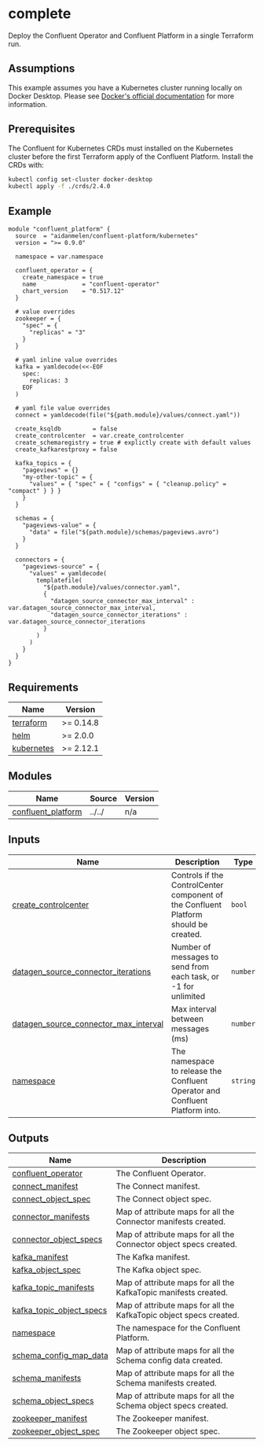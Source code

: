 # complete

Deploy the Confluent Operator and Confluent Platform in a single Terraform run.

## Assumptions

This example assumes you have a Kubernetes cluster running locally on Docker Desktop. Please see [Docker's official documentation](https://docs.docker.com/desktop/kubernetes/) for more information.

## Prerequisites

The Confluent for Kubernetes CRDs must installed on the Kubernetes cluster before the first Terraform apply of the Confluent Platform. Install the CRDs with:

```bash
kubectl config set-cluster docker-desktop
kubectl apply -f ./crds/2.4.0
```

<!-- BEGINNING OF PRE-COMMIT-TERRAFORM DOCS HOOK -->

## Example

```hcl
module "confluent_platform" {
  source  = "aidanmelen/confluent-platform/kubernetes"
  version = ">= 0.9.0"

  namespace = var.namespace

  confluent_operator = {
    create_namespace = true
    name             = "confluent-operator"
    chart_version    = "0.517.12"
  }

  # value overrides
  zookeeper = {
    "spec" = {
      "replicas" = "3"
    }
  }

  # yaml inline value overrides
  kafka = yamldecode(<<-EOF
    spec:
      replicas: 3
    EOF
  )

  # yaml file value overrides
  connect = yamldecode(file("${path.module}/values/connect.yaml"))

  create_ksqldb         = false
  create_controlcenter  = var.create_controlcenter
  create_schemaregistry = true # explictly create with default values
  create_kafkarestproxy = false

  kafka_topics = {
    "pageviews" = {}
    "my-other-topic" = {
      "values" = { "spec" = { "configs" = { "cleanup.policy" = "compact" } } }
    }
  }

  schemas = {
    "pageviews-value" = {
      "data" = file("${path.module}/schemas/pageviews.avro")
    }
  }

  connectors = {
    "pageviews-source" = {
      "values" = yamldecode(
        templatefile(
          "${path.module}/values/connector.yaml",
          {
            "datagen_source_connector_max_interval" : var.datagen_source_connector_max_interval,
            "datagen_source_connector_iterations" : var.datagen_source_connector_iterations
          }
        )
      )
    }
  }
}
```

## Requirements

| Name | Version |
|------|---------|
| <a name="requirement_terraform"></a> [terraform](#requirement\_terraform) | >= 0.14.8 |
| <a name="requirement_helm"></a> [helm](#requirement\_helm) | >= 2.0.0 |
| <a name="requirement_kubernetes"></a> [kubernetes](#requirement\_kubernetes) | >= 2.12.1 |
## Modules

| Name | Source | Version |
|------|--------|---------|
| <a name="module_confluent_platform"></a> [confluent\_platform](#module\_confluent\_platform) | ../../ | n/a |
## Inputs

| Name | Description | Type | Default | Required |
|------|-------------|------|---------|:--------:|
| <a name="input_create_controlcenter"></a> [create\_controlcenter](#input\_create\_controlcenter) | Controls if the ControlCenter component of the Confluent Platform should be created. | `bool` | `true` | no |
| <a name="input_datagen_source_connector_iterations"></a> [datagen\_source\_connector\_iterations](#input\_datagen\_source\_connector\_iterations) | Number of messages to send from each task, or -1 for unlimited | `number` | `-1` | no |
| <a name="input_datagen_source_connector_max_interval"></a> [datagen\_source\_connector\_max\_interval](#input\_datagen\_source\_connector\_max\_interval) | Max interval between messages (ms) | `number` | `500` | no |
| <a name="input_namespace"></a> [namespace](#input\_namespace) | The namespace to release the Confluent Operator and Confluent Platform into. | `string` | `"confluent"` | no |
## Outputs

| Name | Description |
|------|-------------|
| <a name="output_confluent_operator"></a> [confluent\_operator](#output\_confluent\_operator) | The Confluent Operator. |
| <a name="output_connect_manifest"></a> [connect\_manifest](#output\_connect\_manifest) | The Connect manifest. |
| <a name="output_connect_object_spec"></a> [connect\_object\_spec](#output\_connect\_object\_spec) | The Connect object spec. |
| <a name="output_connector_manifests"></a> [connector\_manifests](#output\_connector\_manifests) | Map of attribute maps for all the Connector manifests created. |
| <a name="output_connector_object_specs"></a> [connector\_object\_specs](#output\_connector\_object\_specs) | Map of attribute maps for all the Connector object specs created. |
| <a name="output_kafka_manifest"></a> [kafka\_manifest](#output\_kafka\_manifest) | The Kafka manifest. |
| <a name="output_kafka_object_spec"></a> [kafka\_object\_spec](#output\_kafka\_object\_spec) | The Kafka object spec. |
| <a name="output_kafka_topic_manifests"></a> [kafka\_topic\_manifests](#output\_kafka\_topic\_manifests) | Map of attribute maps for all the KafkaTopic manifests created. |
| <a name="output_kafka_topic_object_specs"></a> [kafka\_topic\_object\_specs](#output\_kafka\_topic\_object\_specs) | Map of attribute maps for all the KafkaTopic object specs created. |
| <a name="output_namespace"></a> [namespace](#output\_namespace) | The namespace for the Confluent Platform. |
| <a name="output_schema_config_map_data"></a> [schema\_config\_map\_data](#output\_schema\_config\_map\_data) | Map of attribute maps for all the Schema config data created. |
| <a name="output_schema_manifests"></a> [schema\_manifests](#output\_schema\_manifests) | Map of attribute maps for all the Schema manifests created. |
| <a name="output_schema_object_specs"></a> [schema\_object\_specs](#output\_schema\_object\_specs) | Map of attribute maps for all the Schema object specs created. |
| <a name="output_zookeeper_manifest"></a> [zookeeper\_manifest](#output\_zookeeper\_manifest) | The Zookeeper manifest. |
| <a name="output_zookeeper_object_spec"></a> [zookeeper\_object\_spec](#output\_zookeeper\_object\_spec) | The Zookeeper object spec. |
<!-- END OF PRE-COMMIT-TERRAFORM DOCS HOOK -->
